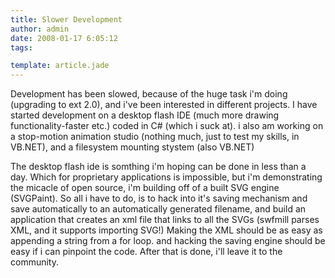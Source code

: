 ```yaml
---
title: Slower Development
author: admin
date: 2008-01-17 6:05:12
tags: 

template: article.jade
---
```


Development has been slowed, because of the huge task i'm doing (upgrading to ext 2.0), and i've been interested in different projects. I have started development on a desktop flash IDE (much more drawing functionality-faster etc.) coded in C# (which i suck at). i also am working on a stop-motion animation studio (nothing much, just to test my skills, in VB.NET), and a filesystem mounting stystem (also VB.NET)

The desktop flash ide is somthing i'm hoping can be done in less than a day. Which for proprietary applications is impossible, but i'm demonstrating the micacle of open source, i'm building off of a built SVG engine (SVGPaint). So all i have to do, is to hack into it's saving mechanism and save automatically to an automatically generated filename, and build an application that creates an xml file that links to all the SVGs (swfmill parses XML, and it supports importing SVG!) Making the XML should be as easy as appending a string from a for loop. and hacking the saving engine should be easy if i can pinpoint the code. After that is done, i'll leave it to the community.

